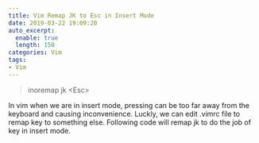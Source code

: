 ```yaml
---
title: Vim Remap JK to Esc in Insert Mode
date: 2019-03-22 19:09:20
auto_excerpt:
  enable: true
  length: 150
categories: Vim 
tags:
- Vim
---
```


<blockquote class="blockquote-center">inoremap jk &lt;Esc&gt; </blockquote>

In vim when we are in insert mode, pressing <ESC> can be too far away from the keyboard and causing inconvenience. Luckly, we can edit .vimrc file to remap <ESC> key to something else. Following code will remap jk to do the job of <ESC> key in insert mode. 
